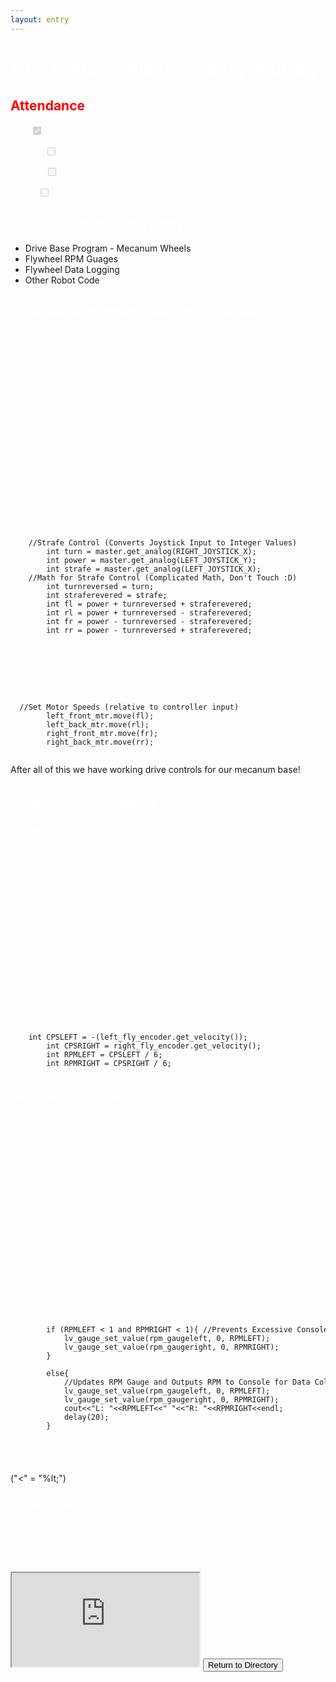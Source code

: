 ```yaml
---
layout: entry
---
```

<h1> <span style="color:white">10/27/2022 - Alex's Coding Journey</span> </h1>

<h2 class="attendance"> <span style="color:red"> Attendance</span> </h2>

<p> </p>

<label class="container" style="color:white">Alex
  <input type="checkbox" disabled checked="checked">
  <span class="checkmark"></span>
</label>

<label class="container" style="color:white">Malachi
  <input type="checkbox" disabled xchecked="xchecked">
  <span class="checkmark"></span>
</label>

<label class="container" style="color:white">Michael
  <input type="checkbox" disabled xchecked="xchecked">
  <span class="checkmark"></span>
</label>

<label class="container" style="color:white">Taven
  <input type="checkbox" disabled xchecked="xchecked">
  <span class="checkmark"></span>
</label>
<h2 style="color:white">Items Included in this Entry:</h2>
<ul>
  <li> Drive Base Program - Mecanum Wheels </li>
  <li> Flywheel RPM Guages </li>
  <li> Flywheel Data Logging </li>
  <li> Other Robot Code </li>
</ul>
<p style="color:white"> </p>
<h2 style="color:white">Drive Base Program - Mecanum Wheels:</h2>
<p style="color:white">While programming drive controls is usually a simple task within VexCode. Having Mecanum wheels on our robot requires manual writing of controls to enable straffing. For this, and many other reasons. Alex has decided to go with using PROS V5 to program our robot. This will allow for many more advanced programs (Like the RPM Guages Program Later in this entry). To enable strafing you have to utilize one more axis on the V5 Joystick. While a normal base (Either tank drive or split controls) only uses 2, usually one axis on the left and one on the right. We will be using 2 axis on the left thumbsick. Our control scheme will be shown in an image below. (Only Base Controls)</p>
<!-- Insert Image Of Control With Base Controls-->

<p style="color:white">Getting these controls to control the robot the way we need to is a bit challanging but can be done with a few math equations in our code. There are different patterns of addition and subtraction to get the values we want from the V5 controller. So we will set variables corresponding to it's thumbsick axis shown under //Strafe Control. Now that we have the raw controller values we need to bring it through these patterns of addition and subtraction. The code will be displayed below this in a code snipit.</p>
<pre>
  <code>
	//Strafe Control (Converts Joystick Input to Integer Values)
		int turn = master.get_analog(RIGHT_JOYSTICK_X);
		int power = master.get_analog(LEFT_JOYSTICK_Y);
		int strafe = master.get_analog(LEFT_JOYSTICK_X);
	//Math for Strafe Control (Complicated Math, Don't Touch :D)
		int turnreversed = turn;
		int straferevered = strafe;
		int fl = power + turnreversed + straferevered;
		int rl = power + turnreversed - straferevered;
		int fr = power - turnreversed - straferevered;
		int rr = power - turnreversed + straferevered;
  </code>
</pre>

<p style="color:white">Now that we have the final values fl, rl, fr, rr. All we have to do is tell the motors to spin according to these variables. (These variables have a maximum value of 127 according to v5 documentation) </p>

<pre>
  <code>
  //Set Motor Speeds (relative to controller input)
		left_front_mtr.move(fl);
		left_back_mtr.move(rl);
		right_front_mtr.move(fr);
		right_back_mtr.move(rr);
  </code>
</pre>

<p>After all of this we have working drive controls for our mecanum base!</p>

<h2 style="color:white">Flywheel Data Logging</h2>

<h3 style="color:white">Getting Usable Data</h3>

<p style="color:white">Now the second more complicated program for this robot is the FlyWheel. We decided that while going along with building a Dual Flywheel, we are going to Collect Data and Compare RPM Drops, Optimal RPM for shooting the disks, And optimal flywheel weight. Too much flywheel weight may cause the flywheels to be unstable or for the motors overheading. Also larger Flywheels will take longer to spin up to their max speed. To recieve any data we first need to install a rotational sensor onto our output shaft of the gear box.</p>
<!--Picture of Rotation Sensors-->

<p style="color:white">Now that we have some useable data the first thing we need to do is convert the output from the rotational sensors from centidegrees per second to rotations per minute. I have taken the output from the rotational sensor and set them to the variable CPSLEFT and CPSRIGHT. This value is then divided by 6 to recieve Rotations per minute. The Left rotational sensor is reversed because the flywheels are spinning in oposite directions and for this program we only want positive values. </p>

<pre>
  <code>
  	int CPSLEFT = -(left_fly_encoder.get_velocity());
		int CPSRIGHT = right_fly_encoder.get_velocity();
		int RPMLEFT = CPSLEFT / 6;
		int RPMRIGHT = CPSRIGHT / 6;
  </code>
</pre>

<h3 style="color:white">Outputting to Console</h3>

<p style="color:white">Next, we have to have a way to log time in order to get acriate data from our flywheels. We can't do much with just a bunch of numbers. Within PROS V5 library, there is the RTOS Facilities C++ API. This includes all of the special funtions for the backend of PROS. Included in this is a task named "millis". This will call back the time since PROS initualized(Robot Initualization) in milliseconds. we will take this and set it to the variable "time". But to get some more user friendly we will convert this to Seconds by dividing it by 1000. This creates our new variable "timesec</p>

<p style="color:white">The variables "RPMLEFT", "RPMRIGHT", and "timesec" are now useful data. This is what we will be logging. Unfortanetly there is no way of doing this wirelessly. We will be connecting my computer to the usb port on the V5 Brain. This will allow us to connect to the terminal serial connetion. Using the library known as "cout" we can print text to the terminal. To get repeated data we're going to put this in a loop. Now all we have to do is add our variables and we have the code displayed below</p>

<pre>
    <code>
        <xmp>
		if (RPMLEFT < 1 and RPMRIGHT < 1){ //Prevents Excessive Console Spam
			lv_gauge_set_value(rpm_gaugeleft, 0, RPMLEFT);
			lv_gauge_set_value(rpm_gaugeright, 0, RPMRIGHT);
		}

		else{
			//Updates RPM Gauge and Outputs RPM to Console for Data Collection
			lv_gauge_set_value(rpm_gaugeleft, 0, RPMLEFT);
			lv_gauge_set_value(rpm_gaugeright, 0, RPMRIGHT);
			cout<<"L: "<<RPMLEFT<<" "<<"R: "<<RPMRIGHT<<endl;
			delay(20);
		}
      </xmp>
    </code>
</pre>
<p>("<" = "%lt;")</p>

<h3 style="color:white"> Graphing Data </h3>

<p style="color:white"> Now that we have the data outputted to the console. We can copy this data from the console to a Google Spreadsheet and make a graph so we can visably view our flywheel RPMs. My first version of this program didn't include time so our graphs weren't originally useful data as show below</p>

<iframe class=GSGraph src="https://docs.google.com/spreadsheets/d/e/2PACX-1vRHvRfvIdquzJc13nAkHCT4FqnZLBWZsbdxunw2MzS-hJIuFX47sjtKB1cvZJQ__2FXLR82xbY1EIQw/pubchart?oid=129941958&amp;format=interactive"></iframe>

<!-- Place This Redirect Button Underneath all other text and images on page-->
<a href="https://robotics.oavr.net/Directory">
<button class="return" type="button">Return to Directory</button>
</a>